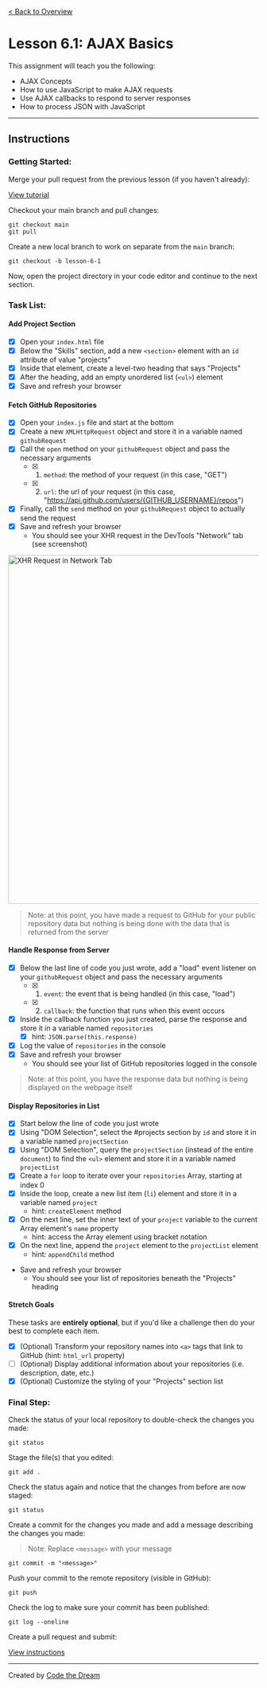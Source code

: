 [< Back to Overview](../../README.md)

# Lesson 6.1: AJAX Basics

This assignment will teach you the following:

- AJAX Concepts
- How to use JavaScript to make AJAX requests
- Use AJAX callbacks to respond to server responses
- How to process JSON with JavaScript

---

## Instructions

### Getting Started:

Merge your pull request from the previous lesson (if you haven't already):

[View tutorial](../common/how-to-merge.md)

Checkout your main branch and pull changes:

    git checkout main
    git pull

Create a new local branch to work on separate from the `main` branch:

    git checkout -b lesson-6-1

Now, open the project directory in your code editor and continue to the next section.

### Task List:

#### Add Project Section

- [x] Open your `index.html` file
- [x] Below the "Skills" section, add a new `<section>` element with an `id` attribute of value "projects"
- [x] Inside that element, create a level-two heading that says "Projects"
- [x] After the heading, add an empty unordered list (`<ul>`) element
- [x] Save and refresh your browser

#### Fetch GitHub Repositories

- [x] Open your `index.js` file and start at the bottom
- [x] Create a new `XMLHttpRequest` object and store it in a variable named `githubRequest`
- [x] Call the `open` method on your `githubRequest` object and pass the necessary arguments
  - [x] 1. `method`: the method of your request (in this case, "GET")
  - [x] 2. `url`: the url of your request (in this case, "https://api.github.com/users/{GITHUB_USERNAME}/repos")
- [x] Finally, call the `send` method on your `githubRequest` object to actually send the request
- [x] Save and refresh your browser
  - You should see your XHR request in the DevTools "Network" tab (see screenshot)

<img src="..assets/section-6/../../../assets/section-6/lesson-6-1-xhr.png" alt="XHR Request in Network Tab" width="700" />

> Note: at this point, you have made a request to GitHub for your public repository data but nothing is being done with the data that is returned from the server

#### Handle Response from Server

- [x] Below the last line of code you just wrote, add a "load" event listener on your `githubRequest` object and pass the necessary arguments
  - [x] 1. `event`: the event that is being handled (in this case, "load")
  - [x] 2. `callback`: the function that runs when this event occurs
- [x] Inside the callback function you just created, parse the response and store it in a variable named `repositories`
  - [x] hint: `JSON.parse(this.response)`
- [x] Log the value of `repositories` in the console
- [x] Save and refresh your browser
  - You should see your list of GitHub repositories logged in the console

> Note: at this point, you have the response data but nothing is being displayed on the webpage itself

#### Display Repositories in List

- [x] Start below the line of code you just wrote
- [x] Using "DOM Selection", select the #projects section by `id` and store it in a variable named `projectSection`
- [x] Using "DOM Selection", query the `projectSection` (instead of the entire `document`) to find the `<ul>` element and store it in a variable named `projectList`
- [x] Create a `for` loop to iterate over your `repositories` Array, starting at index 0
- [x] Inside the loop, create a new list item (`li`) element and store it in a variable named `project`
  - hint: `createElement` method
- [x] On the next line, set the inner text of your `project` variable to the current Array element's `name` property
  - hint: access the Array element using bracket notation
- [x] On the next line, append the `project` element to the `projectList` element
  - hint: `appendChild` method
- Save and refresh your browser
  - You should see your list of repositories beneath the "Projects" heading

#### Stretch Goals

These tasks are **entirely optional**, but if you'd like a challenge then do your best to complete each item.

- [x] (Optional) Transform your repository names into `<a>` tags that link to GitHub (hint: `html_url` property)
- [ ] (Optional) Display additional information about your repositories (i.e. description, date, etc.)
- [x] (Optional) Customize the styling of your "Projects" section list

### Final Step:

Check the status of your local repository to double-check the changes you made:

    git status

Stage the file(s) that you edited:

    git add .

Check the status again and notice that the changes from before are now staged:

    git status

Create a commit for the changes you made and add a message describing the changes you made:

> Note: Replace `<message>` with your message

    git commit -m "<message>"

Push your commit to the remote repository (visible in GitHub):

    git push

Check the log to make sure your commit has been published:

    git log --oneline

Create a pull request and submit:

[View instructions](../common/how-to-pull-request.md)

---

Created by [Code the Dream](https://www.codethedream.org)
